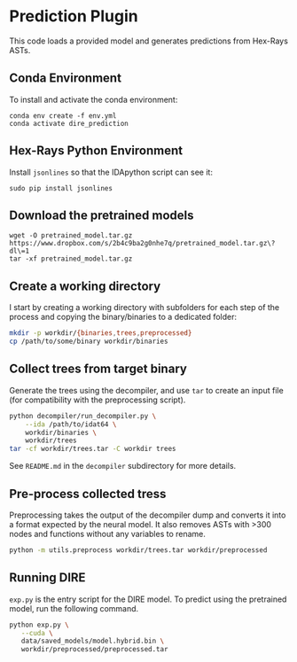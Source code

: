 # Prediction Plugin

This code loads a provided model and generates predictions from Hex-Rays ASTs.

## Conda Environment

To install and activate the conda environment:

```
conda env create -f env.yml
conda activate dire_prediction
```

## Hex-Rays Python Environment

Install `jsonlines` so that the IDApython script can see it:
```
sudo pip install jsonlines
```

## Download the pretrained models

```
wget -O pretrained_model.tar.gz https://www.dropbox.com/s/2b4c9ba2g0nhe7q/pretrained_model.tar.gz\?dl\=1
tar -xf pretrained_model.tar.gz
```

## Create a working directory

I start by creating a working directory with subfolders for each step of the
process and copying the binary/binaries to a dedicated folder:

```bash
mkdir -p workdir/{binaries,trees,preprocessed}
cp /path/to/some/binary workdir/binaries
```

## Collect trees from target binary

Generate the trees using the decompiler, and use `tar` to create an input file (for
compatibility with the preprocessing script).

```bash
python decompiler/run_decompiler.py \
    --ida /path/to/idat64 \
    workdir/binaries \
    workdir/trees
tar -cf workdir/trees.tar -C workdir trees
```

See `README.md` in the `decompiler` subdirectory for more details.

## Pre-process collected tress

Preprocessing takes the output of the decompiler dump and converts it into a
format expected by the neural model. It also removes ASTs with >300 nodes and
functions without any variables to rename.

```bash
python -m utils.preprocess workdir/trees.tar workdir/preprocessed
```

## Running DIRE

`exp.py` is the entry script for the DIRE model.
To predict using the  pretrained model, run the following command.

 ```bash
python exp.py \
    --cuda \
    data/saved_models/model.hybrid.bin \
    workdir/preprocessed/preprocessed.tar
```
